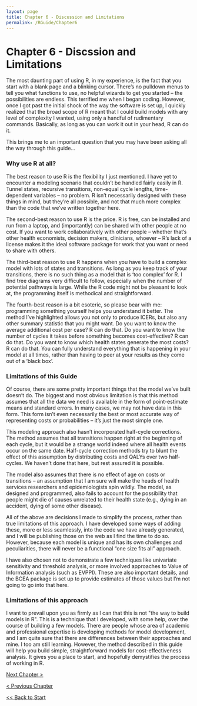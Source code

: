 ```yaml
---
layout: page
title: Chapter 6 - Discussion and Limitations
permalink: /RGuide/Chapter6
---
```


# Chapter 6 - Discssion and Limitations

The most daunting part of using R, in my experience, is the fact that you start with a blank page and a blinking cursor. There’s no pulldown menus to tell you what functions to use, no helpful wizards to get you started – the possibilities are endless. This terrified me when I began coding. However, once I got past the initial shock of the way the software is set up, I quickly realized that the broad scope of R meant that I could build models with any level of complexity I wanted, using only a handful of rudimentary commands. Basically, as long as you can work it out in your head, R can do it.

This brings me to an important question that you may have been asking all the way through this guide... 

### Why use R at all?

The best reason to use R is the flexibility I just mentioned. I have yet to encounter a modeling scenario that couldn’t be handled fairly easily in R. Tunnel states, recursive transitions, non-equal cycle lengths, time-dependent variables – no problem. R isn’t necessarily designed with these things in mind, but they’re all possible, and not that much more complex than the code that we’ve written together here.

The second-best reason to use R is the price. R is free, can be installed and run from a laptop, and (importantly) can be shared with other people at no cost. If you want to work collaboratively with other people – whether that’s other health economists, decision makers, clinicians, whoever – R’s lack of a license makes it the ideal software package for work that you want or need to share with others.

The third-best reason to use R happens when you have to build a complex model with lots of states and transitions. As long as you keep track of your transitions, there is no such thing as a model that is ‘too complex’ for R. I find tree diagrams very difficult to follow, especially when the number of potential pathways is large. While the R code might not be pleasant to look at, the programming itself is methodical and straightforward.

The fourth-best reason is a bit esoteric, so please bear with me: programming something yourself helps you understand it better. The method I’ve highlighted allows you not only to produce ICERs, but also any other summary statistic that you might want. Do you want to know the average additional cost per case? R can do that. Do you want to know the number of cycles it takes before something becomes cost-effective? R can do that. Do you want to know which health states generate the most costs? R can do that. You can fully understand everything that is happening in your model at all times, rather than having to peer at your results as they come out of a ‘black box’.

### Limitations of this Guide
Of course, there are some pretty important things that the model we’ve built doesn’t do. The biggest and most obvious limitation is that this method assumes that all the data we need is available in the form of point-estimate means and standard errors. In many cases, we may not have data in this form. This form isn’t even necessarily the best or most accurate way of representing costs or probabilities – it’s just the most simple one.

This modeling approach also hasn’t incorporated half-cycle corrections. The method assumes that all transitions happen right at the beginning of each cycle, but it would be a strange world indeed where all health events occur on the same date. Half-cycle correction methods try to blunt the effect of this assumption by distributing costs and QALYs over two half-cycles. We haven’t done that here, but rest assured it is possible.

The model also assumes that there is no effect of age on costs or transitions – an assumption that I am sure will make the heads of health services researchers and epidemiologists spin wildly. The model, as designed and programmed, also fails to account for the possibility that people might die of causes unrelated to their health state (e.g., dying in an accident, dying of some other disease).

All of the above are decisions I made to simplify the process, rather than true limitations of this approach. I have developed some ways of adding these, more or less seamlessly, into the code we have already generated, and I will be publishing those on the web as I find the time to do so. However, because each model is unique and has its own challenges and peculiarities, there will never be a functional “one size fits all” approach.

I have also chosen not to demonstrate a few techniques like univariate sensitivity and threshold analysis, or more involved approaches to Value of Information analysis (such as EVPPI). These are also important details, and the BCEA package is set up to provide estimates of those values but I’m not going to go into that here.

### Limitations of this approach

I want to prevail upon you as firmly as I can that this is not "the way to build models in R". This is a technique that I developed, with some help, over the course of building a few models. There are people whose area of academic and professional expertise is developing methods for model development, and I am quite sure that there are differences between their approaches and mine. I too am still learning. However, the method described in this guide will help you build simple, straightforward models for cost-effectiveness analysis. It gives you a place to start, and hopefully demystifies the process of working in R.

[Next Chapter >](http://healthyuncertainty.github.io/RGuide/Chapter7)

[< Previous Chapter](http://healthyuncertainty.github.io/RGuide/Chapter5)

[<< Back to Start](http://healthyuncertainty.github.io/RGuide/Introduction)